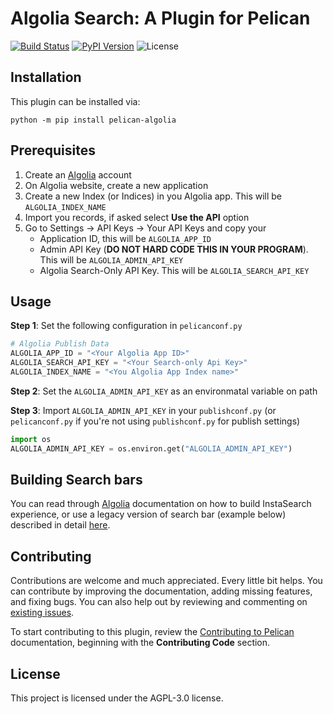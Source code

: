 Algolia Search: A Plugin for Pelican
====================================================

[![Build Status](https://img.shields.io/github/workflow/status/rehanhaider/pelican-algolia/build)](https://github.com/rehanhaider/pelican-algolia/actions)
[![PyPI Version](https://img.shields.io/pypi/v/pelican-algolia)](https://pypi.org/project/pelican-algolia/)
![License](https://img.shields.io/pypi/l/pelican-algolia?color=blue)


Installation
------------

This plugin can be installed via:

    python -m pip install pelican-algolia

Prerequisites
-------------
1. Create an [Algolia](https://www.algolia.com/) account
2. On Algolia website, create a new application
3. Create a new Index (or Indices) in you Algolia app. This will be `ALGOLIA_INDEX_NAME`
4. Import you records, if asked select **Use the API** option
5. Go to Settings -> API Keys -> Your API Keys and copy your 
    * Application ID, this will be `ALGOLIA_APP_ID`
    * Admin API Key (**DO NOT HARD CODE THIS IN YOUR PROGRAM**). This will be `ALGOLIA_ADMIN_API_KEY`
    * Algolia Search-Only API Key. This will be `ALGOLIA_SEARCH_API_KEY`

Usage
-----
**Step 1**: Set the following configuration in `pelicanconf.py`
```python
# Algolia Publish Data
ALGOLIA_APP_ID = "<Your Algolia App ID>"
ALGOLIA_SEARCH_API_KEY = "<Your Search-only Api Key>"
ALGOLIA_INDEX_NAME = "<You Algolia App Index name>"
```
**Step 2**: Set the `ALGOLIA_ADMIN_API_KEY` as an environmatal variable on path

**Step 3**: Import `ALGOLIA_ADMIN_API_KEY` in your `publishconf.py` (or `pelicanconf.py` if you're not using `publishconf.py` for publish settings)
```python
import os
ALGOLIA_ADMIN_API_KEY = os.environ.get("ALGOLIA_ADMIN_API_KEY")
```

Building Search bars
---------------------
You can read through [Algolia] documentation on how to build InstaSearch experience, or use a legacy version of search bar (example below) described in detail [here].

[Algolia]: https://www.algolia.com/doc/guides/building-search-ui/getting-started/js/
[here]: https://cloudbytes.dev/snippets/launching-pelican-algolia-plugin-for-pelican

Contributing
------------

Contributions are welcome and much appreciated. Every little bit helps. You can contribute by improving the documentation, adding missing features, and fixing bugs. You can also help out by reviewing and commenting on [existing issues][].

To start contributing to this plugin, review the [Contributing to Pelican][] documentation, beginning with the **Contributing Code** section.

[existing issues]: https://github.com/rehanhaider/pelican-algolia/issues
[Contributing to Pelican]: https://docs.getpelican.com/en/latest/contribute.html

License
-------

This project is licensed under the AGPL-3.0 license.
